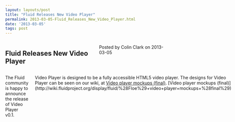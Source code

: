 ```yaml
---
layout: layouts/post
title: "Fluid Releases New Video Player"
permalink: 2013-03-05-Fluid_Releases_New_Video_Player.html
date: '2013-03-05'
tags: post
---
```

<section class="row">
   <div class="medium-6 columns">
      <h2 class="fluid-web-emphasized-text">Fluid Releases New Video Player</h2>
      <p class="fluid-web-news-post-meta">
         Posted by Colin Clark on 2013-03-05
      </p>
   </div>
   <div class="medium-6 columns">
      <p>The Fluid community is happy to announce the release of Video Player v0.1.</p>
      <p>Video Player is designed to be a fully accessible HTML5 video player.
         The designs for Video Player can be seen on our wiki, at
         <a href="http://wiki.fluidproject.org/display/fluid/%28Floe%29+video+player+mockups+%28final%29">
         Video player mockups (final)</a>. [Video player mockups (final)](http://wiki.fluidproject.org/display/fluid/%28Floe%29+video+player+mockups+%28final%29)
      </p>
      <p>v0.1 is the first public release of Video Player and includes initial support for:</p>
      <ul>
         <li>Captions</li>
         <li>Transcripts</li>
         <li>Integration with UI Options</li>
         <li>Keyboard Accessibility</li>
         <li>Graceful Degradation for IE8</li>
      </ul>
      <p>You can download or checkout a copy from <a href="https://github.com/fluid-project/videoPlayer/tags">
         our github repo</a>.
      </p>
      <p>For a complete list of known issues please see <a href="http://issues.fluidproject.org/browse/VP">
         our issue tracker</a>.
      </p>
      <p>Thanks to our users and everyone in the community for their hard work on this release!</p>
   </div>
</section>
